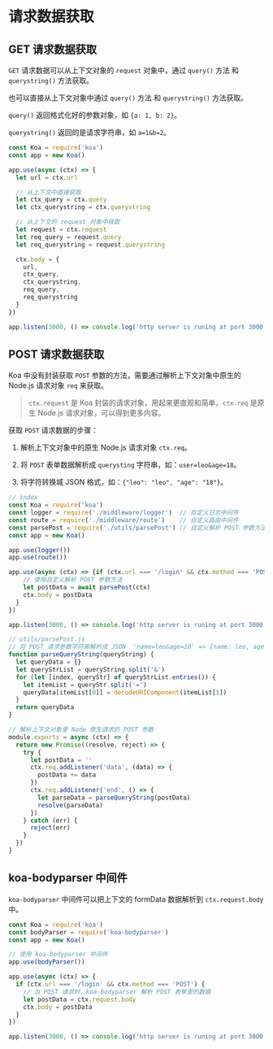 # 请求数据获取

## GET 请求数据获取

`GET` 请求数据可以从上下文对象的 `request` 对象中，通过 `query()` 方法 和 `querystring()` 方法获取。

也可以直接从上下文对象中通过 `query()` 方法 和 `querystring()` 方法获取。

`query()` 返回格式化好的参数对象，如 `{a: 1, b: 2}`。

`querystring()` 返回的是请求字符串，如 `a=1&b=2`。

```js
const Koa = require('koa')
const app = new Koa()

app.use(async (ctx) => {
  let url = ctx.url

  // 从上下文中直接获取
  let ctx_query = ctx.query
  let ctx_querystring = ctx.querystring

  // 从上下文的 request 对象中获取
  let request = ctx.request
  let req_query = request.query
  let req_querystring = request.querystring

  ctx.body = {
    url,
    ctx_query,
    ctx_querystring,
    req_query,
    req_querystring
  }
})

app.listen(3000, () => console.log('http server is runing at port 3000'))
```

## POST 请求数据获取

Koa 中没有封装获取 `POST` 参数的方法，需要通过解析上下文对象中原生的 Node.js 请求对象 `req` 来获取。

> `ctx.request` 是 Koa 封装的请求对象，用起来更直观和简单，`ctx.req` 是原生 Node.js 请求对象，可以得到更多内容。

获取 `POST` 请求数据的步骤：

1. 解析上下文对象中的原生 Node.js 请求对象 `ctx.req`。

2. 将 `POST` 表单数据解析成 `querysting` 字符串，如：`user=leo&age=18`。

3. 将字符转换城 JSON 格式，如：`{"leo": "leo", "age": "18"}`。

```js
// index
const Koa = require('koa')
const logger = require('./middleware/logger')  // 自定义日志中间件
const route = require('./middleware/route')    // 自定义路由中间件
const parsePost = require('./utils/parsePost') // 自定义解析 POST 参数方法
const app = new Koa()

app.use(logger())
app.use(route())

app.use(async (ctx) => {if (ctx.url === '/login' && ctx.method === 'POST') {
    // 使用自定义解析 POST 参数方法
    let postData = await parsePost(ctx)
    ctx.body = postData
  }
})

app.listen(3000, () => console.log('http server is runing at port 3000'))
```

```js
// utils/parsePost.js
// 将 POST 请求参数字符串解析成 JSON  'name=leo&age=18' => {name: leo, age: 18}
function parseQueryString(queryString) {
  let queryData = {}
  let queryStrList = queryString.split('&')
  for (let [index, queryStr] of queryStrList.entries()) {
    let itemList = queryStr.split('=')
    queryData[itemList[0]] = decodeURIComponent(itemList[1])
  }
  return queryData
}

// 解析上下文对象里 Node 原生请求的 POST 参数
module.exports = async (ctx) => {
  return new Promise((resolve, reject) => {
    try {
      let postData = ''
      ctx.req.addListener('data', (data) => {
        postData += data
      })
      ctx.req.addListener('end', () => {
        let parseData = parseQueryString(postData)
        resolve(parseData)
      })
    } catch (err) {
      reject(err)
    }
  })
}
```

## koa-bodyparser 中间件

`koa-bodyparser` 中间件可以把上下文的 formData 数据解析到 `ctx.request.body` 中。

```js
const Koa = require('koa')
const bodyParser = require('koa-bodyparser')
const app = new Koa()

// 使用 koa-bodyparser 中间件
app.use(bodyParser())

app.use(async (ctx) => {
  if (ctx.url === '/login' && ctx.method === 'POST') {
    // 当 POST 请求时，koa-bodyparser 解析 POST 表单里的数据
    let postData = ctx.request.body
    ctx.body = postData
  }
})

app.listen(3000, () => console.log('http server is runing at port 3000'))
```
